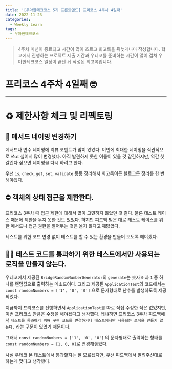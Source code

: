 ```yaml
---
title: '[우아한테크코스 5기 프론트엔드] 프리코스 4주차 4일째'
date: 2022-11-23
categories:
  - Weekly Learn
tags:
  - 우아한테크코스
---
```


> 4주차 미션이 종료되고 시간이 많이 흐르고 회고록을 뒤늦게나마 작성합니다. 학교에서 진행하는 프로젝트 제출 기간과 우테코를 준비하는 시간이 많이 겹쳐 우아한테크코스 일정이 끝난 뒤 작성된 회고록입니다.

# **프리코스 4주차 4일째 🤓**

---

# ♻️ 제한사항 체크 및 리펙토링

## **🔖 메서드 네이밍 변경하기**

메서드나 변수 네이밍에 리뷰 코멘트가 많이 있었다. 이번에 최대한 네이밍을 직관적으로 쓰고 싶어서 많이 변경했다. 아직 발견하지 못한 이름이 있을 것 같긴하지만, 약간 헷갈린다 싶으면 네이밍을 다시 하려고 한다.

우선 `is`, `check`, `get`, `set`, `validate` 등등 정리해서 회고록이든 블로그든 정리를 한 번 해야겠다.

## **⛔ 객체의 상태 접근을 제한한다.**

프리코스 3주차 때 접근 제한에 대해서 많이 고민하지 않았던 것 같다. 물론 테스트 케이스 때문에 제한을 두지 못한 것도 있었다. 하지만 피드백 받은 대로 테스트 케이스를 위한 메서드나 접근 권한을 열어두는 것은 옮지 않다고 깨닳았다.

테스트를 위한 코드 변경 없이 테스트를 할 수 있는 환경을 만들어 보도록 해야겠다.

## **👨‍💻 테스트 코드를 통과하기 위한 테스트에서만 사용되는 로직을 만들지 않는다.**

우테코에서 제공된 `BridgeRandomNumberGenerator`의 `generate`는 숫자 `0` 과 `1` 중 하나를 랜덤값으로 출력하는 메소드이다. 그리고 제공된 `ApplicationTest`의 코드에서는 `const randomNumbers = ['1', '0', '0']` 으로 문자형태로 난수를 발생하도록 제공되었다.

지금까지 프리코스를 진행하면서 `ApplicationTest`를 따로 직접 수정한 적은 없었지만, 이번 프리코스 만큼은 수정을 해야겠다고 생각했다. 왜냐하면 프리코스 3주차 피드백에서 `테스트를 통과하기 위해 구현 코드를 변경하거나 테스트에서만 사용되는 로직을 만들지 않는다.` 라는 구문이 있었기 때문이다.

그래서 `const randomNumbers = ['1', '0', '0']` 의 문자형태로 출력하는 형태를 `const randomNumbers = [1, 0, 0]`로 변경해놓았다.

사실 우테코 본 테스트에서 통과할지는 잘 모르겠지만, 우선 피드백에서 알려주신대로 하는게 맞다고 생각했다.
